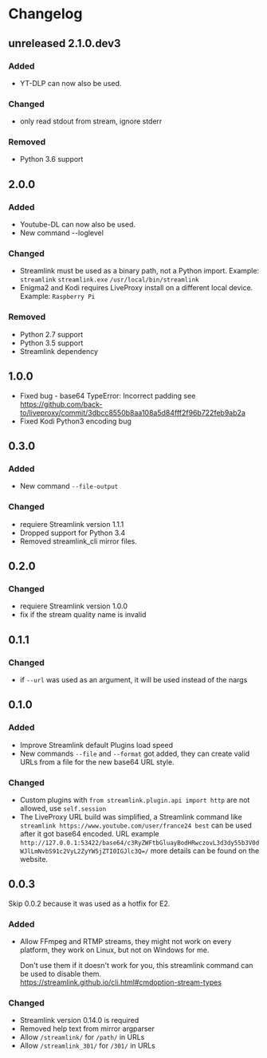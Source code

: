 # Changelog

## unreleased 2.1.0.dev3

### Added

- YT-DLP can now also be used.

### Changed

- only read stdout from stream, ignore stderr

### Removed

-  Python 3.6 support

## 2.0.0

### Added

- Youtube-DL can now also be used.
- New command --loglevel

### Changed

- Streamlink must be used as a binary path, not a Python import.
  Example: `streamlink` `streamlink.exe` `/usr/local/bin/streamlink`
- Enigma2 and Kodi requires LiveProxy install on a different local device.
  Example: `Raspberry Pi`

### Removed

- Python 2.7 support
- Python 3.5 support
- Streamlink dependency

## 1.0.0

- Fixed bug - base64 TypeError: Incorrect padding
  see https://github.com/back-to/liveproxy/commit/3dbcc8550b8aa108a5d84fff2f96b722feb9ab2a
- Fixed Kodi Python3 encoding bug

## 0.3.0

### Added

- New command `--file-output`

### Changed

- requiere Streamlink version 1.1.1
- Dropped support for Python 3.4
- Removed streamlink_cli mirror files.

## 0.2.0

### Changed

- requiere Streamlink version 1.0.0
- fix if the stream quality name is invalid

## 0.1.1

### Changed

- if `--url` was used as an argument, it will be used instead of the nargs

## 0.1.0

### Added

- Improve Streamlink default Plugins load speed
- New commands `--file` and `--format` got added,
  they can create valid URLs from a file for the new base64 URL style.

### Changed

- Custom plugins with `from streamlink.plugin.api import http` are not allowed,
  use `self.session`
- The LiveProxy URL build was simplified, a Streamlink command like
  `streamlink https://www.youtube.com/user/france24 best`
  can be used after it got base64 encoded.
  URL example `http://127.0.0.1:53422/base64/c3RyZWFtbGluayBodHRwczovL3d3dy55b3V0dWJlLmNvbS91c2VyL2ZyYW5jZTI0IGJlc3Q=/`
  more details can be found on the website.

## 0.0.3

Skip 0.0.2 because it was used as a hotfix for E2.

### Added

- Allow FFmpeg and RTMP streams, they might not work on every platform,
  they work on Linux, but not on Windows for me.

  Don't use them if it doesn't work for you,
  this streamlink command can be used to disable them.
  https://streamlink.github.io/cli.html#cmdoption-stream-types

### Changed

- Streamlink version 0.14.0 is required
- Removed help text from mirror argparser
- Allow `/streamlink/` for `/path/` in URLs
- Allow `/streamlink_301/` for `/301/` in URLs
